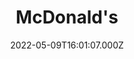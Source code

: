 ---
date: 2022-05-09T16:01:07.000Z
title: McDonald's
latitude: 52.41475
longitude: -0.7911
url: https://www.mcdonalds.com
category: checkin
---